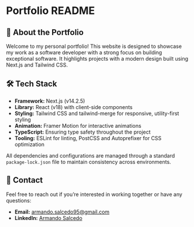 # Portfolio README

## 🚀 About the Portfolio

Welcome to my personal portfolio! This website is designed to showcase my work as a software developer with a strong focus on building exceptional software. It highlights projects with a modern design built using Next.js and Tailwind CSS.

## 🛠 Tech Stack

- **Framework:** Next.js (v14.2.5)
- **Library:** React (v18) with client-side components
- **Styling:** Tailwind CSS and tailwind-merge for responsive, utility-first styling
- **Animation:** Framer Motion for interactive animations
- **TypeScript:** Ensuring type safety throughout the project
- **Tooling:** ESLint for linting, PostCSS and Autoprefixer for CSS optimization

All dependencies and configurations are managed through a standard `package-lock.json` file to maintain consistency across environments.

## 📩 Contact

Feel free to reach out if you’re interested in working together or have any questions:

-   **Email:** armando.salcedo95@gmail.com
-   **LinkedIn:** [Armando Salcedo](https://www.linkedin.com/in/armando-salcedo/)